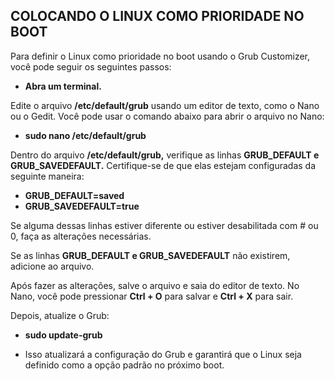  
## COLOCANDO O LINUX COMO PRIORIDADE NO BOOT
 
Para definir o Linux como prioridade no boot usando o Grub Customizer, você pode seguir os seguintes passos:

- **Abra um terminal.**

Edite o arquivo **/etc/default/grub** usando um editor de texto, como o Nano ou o Gedit. Você pode usar o comando abaixo para abrir o arquivo no Nano:

- **sudo nano /etc/default/grub**

Dentro do arquivo **/etc/default/grub,** verifique as linhas **GRUB_DEFAULT e GRUB_SAVEDEFAULT.** Certifique-se de que elas estejam configuradas da seguinte maneira:

- **GRUB_DEFAULT=saved**
- **GRUB_SAVEDEFAULT=true**

Se alguma dessas linhas estiver diferente ou estiver desabilitada com # ou 0, faça as alterações necessárias.

Se as linhas **GRUB_DEFAULT e GRUB_SAVEDEFAULT** não existirem, adicione ao arquivo. 

Após fazer as alterações, salve o arquivo e saia do editor de texto. No Nano, você pode pressionar **Ctrl + O** para salvar e **Ctrl + X** para sair.

Depois, atualize o Grub:
 
- **sudo update-grub**

- Isso atualizará a configuração do Grub e garantirá que o Linux seja definido como a opção padrão no próximo boot.

